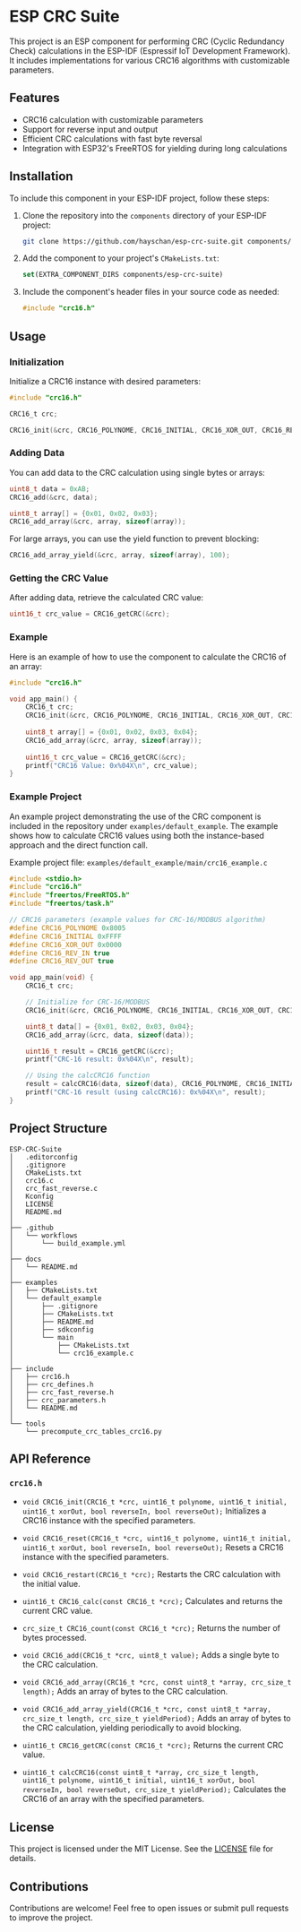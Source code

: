 # ESP CRC Suite

This project is an ESP component for performing CRC (Cyclic Redundancy Check) calculations in the ESP-IDF (Espressif IoT Development Framework). It includes implementations for various CRC16 algorithms with customizable parameters.

## Features

- CRC16 calculation with customizable parameters
- Support for reverse input and output
- Efficient CRC calculations with fast byte reversal
- Integration with ESP32's FreeRTOS for yielding during long calculations

## Installation

To include this component in your ESP-IDF project, follow these steps:

1. Clone the repository into the `components` directory of your ESP-IDF project:
    ```sh
    git clone https://github.com/hayschan/esp-crc-suite.git components/esp-crc-suite
    ```

2. Add the component to your project's `CMakeLists.txt`:
    ```cmake
    set(EXTRA_COMPONENT_DIRS components/esp-crc-suite)
    ```

3. Include the component's header files in your source code as needed:
    ```c
    #include "crc16.h"
    ```

## Usage

### Initialization

Initialize a CRC16 instance with desired parameters:
```c
#include "crc16.h"

CRC16_t crc;

CRC16_init(&crc, CRC16_POLYNOME, CRC16_INITIAL, CRC16_XOR_OUT, CRC16_REV_IN, CRC16_REV_OUT);
```

### Adding Data

You can add data to the CRC calculation using single bytes or arrays:
```c
uint8_t data = 0xAB;
CRC16_add(&crc, data);

uint8_t array[] = {0x01, 0x02, 0x03};
CRC16_add_array(&crc, array, sizeof(array));
```

For large arrays, you can use the yield function to prevent blocking:
```c
CRC16_add_array_yield(&crc, array, sizeof(array), 100);
```

### Getting the CRC Value

After adding data, retrieve the calculated CRC value:
```c
uint16_t crc_value = CRC16_getCRC(&crc);
```

### Example

Here is an example of how to use the component to calculate the CRC16 of an array:
```c
#include "crc16.h"

void app_main() {
    CRC16_t crc;
    CRC16_init(&crc, CRC16_POLYNOME, CRC16_INITIAL, CRC16_XOR_OUT, CRC16_REV_IN, CRC16_REV_OUT);
    
    uint8_t array[] = {0x01, 0x02, 0x03, 0x04};
    CRC16_add_array(&crc, array, sizeof(array));
    
    uint16_t crc_value = CRC16_getCRC(&crc);
    printf("CRC16 Value: 0x%04X\n", crc_value);
}
```

### Example Project

An example project demonstrating the use of the CRC component is included in the repository under `examples/default_example`. The example shows how to calculate CRC16 values using both the instance-based approach and the direct function call.

Example project file: `examples/default_example/main/crc16_example.c`

```c
#include <stdio.h>
#include "crc16.h"
#include "freertos/FreeRTOS.h"
#include "freertos/task.h"

// CRC16 parameters (example values for CRC-16/MODBUS algorithm)
#define CRC16_POLYNOME 0x8005
#define CRC16_INITIAL 0xFFFF
#define CRC16_XOR_OUT 0x0000
#define CRC16_REV_IN true
#define CRC16_REV_OUT true

void app_main(void) {
    CRC16_t crc;

    // Initialize for CRC-16/MODBUS
    CRC16_init(&crc, CRC16_POLYNOME, CRC16_INITIAL, CRC16_XOR_OUT, CRC16_REV_IN, CRC16_REV_OUT);

    uint8_t data[] = {0x01, 0x02, 0x03, 0x04};
    CRC16_add_array(&crc, data, sizeof(data));

    uint16_t result = CRC16_getCRC(&crc);
    printf("CRC-16 result: 0x%04X\n", result);

    // Using the calcCRC16 function
    result = calcCRC16(data, sizeof(data), CRC16_POLYNOME, CRC16_INITIAL, CRC16_XOR_OUT, CRC16_REV_IN, CRC16_REV_OUT, CRC_YIELD_DISABLED);
    printf("CRC-16 result (using calcCRC16): 0x%04X\n", result);
}
```

## Project Structure

```
ESP-CRC-Suite
│   .editorconfig
│   .gitignore
│   CMakeLists.txt
│   crc16.c
│   crc_fast_reverse.c
│   Kconfig
│   LICENSE
│   README.md
│
├── .github
│   └── workflows
│       └── build_example.yml
│
├── docs
│   └── README.md
│
├── examples
│   ├── CMakeLists.txt
│   └── default_example
│       ├── .gitignore
│       ├── CMakeLists.txt
│       ├── README.md
│       ├── sdkconfig
│       └── main
│           ├── CMakeLists.txt
│           └── crc16_example.c
│
├── include
│   ├── crc16.h
│   ├── crc_defines.h
│   ├── crc_fast_reverse.h
│   ├── crc_parameters.h
│   └── README.md
│
└── tools
    └── precompute_crc_tables_crc16.py
```

## API Reference

### `crc16.h`

- `void CRC16_init(CRC16_t *crc, uint16_t polynome, uint16_t initial, uint16_t xorOut, bool reverseIn, bool reverseOut);`
  Initializes a CRC16 instance with the specified parameters.

- `void CRC16_reset(CRC16_t *crc, uint16_t polynome, uint16_t initial, uint16_t xorOut, bool reverseIn, bool reverseOut);`
  Resets a CRC16 instance with the specified parameters.

- `void CRC16_restart(CRC16_t *crc);`
  Restarts the CRC calculation with the initial value.

- `uint16_t CRC16_calc(const CRC16_t *crc);`
  Calculates and returns the current CRC value.

- `crc_size_t CRC16_count(const CRC16_t *crc);`
  Returns the number of bytes processed.

- `void CRC16_add(CRC16_t *crc, uint8_t value);`
  Adds a single byte to the CRC calculation.

- `void CRC16_add_array(CRC16_t *crc, const uint8_t *array, crc_size_t length);`
  Adds an array of bytes to the CRC calculation.

- `void CRC16_add_array_yield(CRC16_t *crc, const uint8_t *array, crc_size_t length, crc_size_t yieldPeriod);`
  Adds an array of bytes to the CRC calculation, yielding periodically to avoid blocking.

- `uint16_t CRC16_getCRC(const CRC16_t *crc);`
  Returns the current CRC value.

- `uint16_t calcCRC16(const uint8_t *array, crc_size_t length, uint16_t polynome, uint16_t initial, uint16_t xorOut, bool reverseIn, bool reverseOut, crc_size_t yieldPeriod);`
  Calculates the CRC16 of an array with the specified parameters.

## License

This project is licensed under the MIT License. See the [LICENSE](LICENSE) file for details.

## Contributions

Contributions are welcome! Feel free to open issues or submit pull requests to improve the project.
